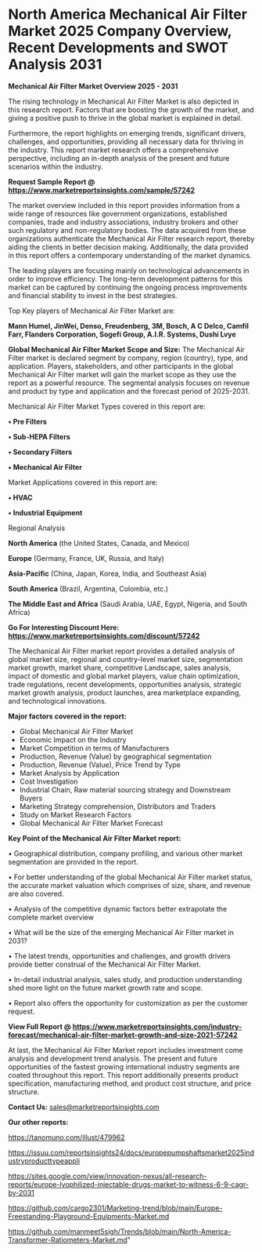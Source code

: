 # North America Mechanical Air Filter Market 2025 Company Overview, Recent Developments and SWOT Analysis 2031

<Strong> Mechanical Air Filter Market Overview 2025 - 2031</strong>

The rising technology in Mechanical Air Filter Market is also depicted in this research report. Factors that are boosting the growth of the market, and giving a positive push to thrive in the global market is explained in detail.

Furthermore, the report highlights on emerging trends, significant drivers, challenges, and opportunities, providing all necessary data for thriving in the industry. This report market research offers a comprehensive perspective, including an in-depth analysis of the present and future scenarios within the industry.

<strong>Request Sample Report @ <a href=https://www.marketreportsinsights.com/sample/57242>https://www.marketreportsinsights.com/sample/57242</a></strong>

The market overview included in this report provides information from a wide range of resources like government organizations, established companies, trade and industry associations, industry brokers and other such regulatory and non-regulatory bodies. The data acquired from these organizations authenticate the Mechanical Air Filter research report, thereby aiding the clients in better decision making. Additionally, the data provided in this report offers a contemporary understanding of the market dynamics.

The leading players are focusing mainly on technological advancements in order to improve efficiency. The long-term development patterns for this market can be captured by continuing the ongoing process improvements and financial stability to invest in the best strategies.

Top Key players of Mechanical Air Filter Market are:

<strong>Mann Humel, JinWei, Denso, Freudenberg, 3M, Bosch, A C Delco, Camfil Farr, Flanders Corporation, Sogefi Group, A.I.R. Systems, Dushi Lvye</strong>

<strong><b>Global Mechanical Air Filter Market Scope and Size:</b></strong>
The Mechanical Air Filter market is declared segment by company, region (country), type, and application. Players, stakeholders, and other participants in the global Mechanical Air Filter market will gain the market scope as they use the report as a powerful resource. The segmental analysis focuses on revenue and product by type and application and the forecast period of 2025-2031.

Mechanical Air Filter Market Types covered in this report are:

<strong>• Pre Filters

• Sub-HEPA Filters

• Secondary Filters

• Mechanical Air Filter</strong>

Market Applications covered in this report are:

<strong>• HVAC

• Industrial Equipment</strong> 

Regional Analysis

<strong>North America</strong> (the United States, Canada, and Mexico)

<strong>Europe</strong> (Germany, France, UK, Russia, and Italy)

<strong>Asia-Pacific</strong> (China, Japan, Korea, India, and Southeast Asia)

<strong>South America</strong> (Brazil, Argentina, Colombia, etc.)

<strong>The Middle East and Africa</strong> (Saudi Arabia, UAE, Egypt, Nigeria, and South Africa)

<strong>Go For Interesting Discount Here: <a href=https://www.marketreportsinsights.com/discount/57242>https://www.marketreportsinsights.com/discount/57242</a></strong>

The Mechanical Air Filter market report provides a detailed analysis of global market size, regional and country-level market size, segmentation market growth, market share, competitive Landscape, sales analysis, impact of domestic and global market players, value chain optimization, trade regulations, recent developments, opportunities analysis, strategic market growth analysis, product launches, area marketplace expanding, and technological innovations.

<strong><b>Major factors covered in the report:</b></strong>
<ul>
  <li>Global Mechanical Air Filter Market </li>
  <li>Economic Impact on the Industry</li>
  <li>Market Competition in terms of Manufacturers</li>
  <li>Production, Revenue (Value) by geographical segmentation</li>
  <li>Production, Revenue (Value), Price Trend by Type</li>
  <li>Market Analysis by Application</li>
  <li>Cost Investigation</li>
  <li>Industrial Chain, Raw material sourcing strategy and Downstream Buyers</li>
  <li>Marketing Strategy comprehension, Distributors and Traders</li>
  <li>Study on Market Research Factors</li>
  <li>Global Mechanical Air Filter Market Forecast</li>
</ul>

<strong><b>Key Point of the Mechanical Air Filter Market report:</b></strong>

• Geographical distribution, company profiling, and various other market segmentation are provided in the report.

• For better understanding of the global Mechanical Air Filter market status, the accurate market valuation which comprises of size, share, and revenue are also covered.

• Analysis of the competitive dynamic factors better extrapolate the complete market overview

• What will be the size of the emerging Mechanical Air Filter market in 2031?

• The latest trends, opportunities and challenges, and growth drivers provide better construal of the Mechanical Air Filter Market.

• In-detail industrial analysis, sales study, and production understanding shed more light on the future market growth rate and scope.

• Report also offers the opportunity for customization as per the customer request.

<strong><b>View Full Report @ <a href=https://www.marketreportsinsights.com/industry-forecast/mechanical-air-filter-market-growth-and-size-2021-57242>https://www.marketreportsinsights.com/industry-forecast/mechanical-air-filter-market-growth-and-size-2021-57242</a></b></strong>


At last, the Mechanical Air Filter Market report includes investment come analysis and development trend analysis. The present and future opportunities of the fastest growing international industry segments are coated throughout this report. This report additionally presents product specification, manufacturing method, and product cost structure, and price structure.

<strong>Contact Us:</strong>
sales@marketreportsinsights.com

<strong>Our other reports:</strong>

<a href=https://tanomuno.com/illust/479962>https://tanomuno.com/illust/479962</a>

<a href=https://issuu.com/reportsinsights24/docs/europepumpshaftsmarket2025industryproducttypeappli>https://issuu.com/reportsinsights24/docs/europepumpshaftsmarket2025industryproducttypeappli</a>

<a href=https://sites.google.com/view/innovation-nexus/all-research-reports/europe-lyophilized-injectable-drugs-market-to-witness-6-9-cagr-by-2031>https://sites.google.com/view/innovation-nexus/all-research-reports/europe-lyophilized-injectable-drugs-market-to-witness-6-9-cagr-by-2031</a>

<a href=https://github.com/cargo2301/Marketing-trend/blob/main/Europe-Freestanding-Playground-Equipments-Market.md>https://github.com/cargo2301/Marketing-trend/blob/main/Europe-Freestanding-Playground-Equipments-Market.md</a>

<a href=https://github.com/manmeet5sigh/Trends/blob/main/North-America-Transformer-Ratiometers-Market.md>https://github.com/manmeet5sigh/Trends/blob/main/North-America-Transformer-Ratiometers-Market.md</a>"
